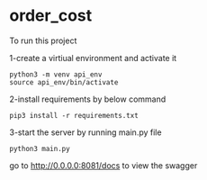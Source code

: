 # order_cost
To run this project

1-create a virtiual environment and activate it

    python3 -m venv api_env
    source api_env/bin/activate
    
2-install requirements by below command

    pip3 install -r requirements.txt

3-start the server by running main.py file

    python3 main.py

go to http://0.0.0.0:8081/docs  to view the swagger 

